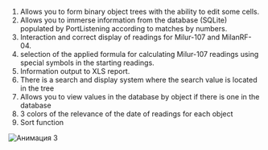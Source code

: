 1) Allows you to form binary object trees with the ability to edit some cells.
2) Allows you to immerse information from the database (SQLite) populated by PortListening according to matches by numbers.
3) Interaction and correct display of readings for Milur-107 and MilanRF-04.
4) selection of the applied formula for calculating Milur-107 readings using special symbols in the starting readings.
5) Information output to XLS report.
6) There is a search and display system where the search value is located in the tree
7) Allows you to view values ​in the database by object if there is one in the database
8) 3 colors of the relevance of the date of readings for each object
9) Sort function

![Анимация 3](https://github.com/user-attachments/assets/da94933d-b67a-4240-960d-273e50bcf542)

